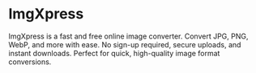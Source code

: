 # ImgXpress
ImgXpress is a fast and free online image converter. Convert JPG, PNG, WebP, and more with ease. No sign-up required, secure uploads, and instant downloads. Perfect for quick, high-quality image format conversions.
